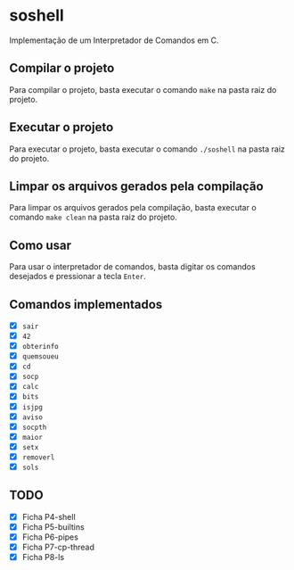 # soshell
Implementação de um Interpretador de Comandos em C.

## Compilar o projeto
Para compilar o projeto, basta executar o comando `make` na pasta raiz do projeto.

## Executar o projeto
Para executar o projeto, basta executar o comando `./soshell` na pasta raiz do projeto.

## Limpar os arquivos gerados pela compilação
Para limpar os arquivos gerados pela compilação, basta executar o comando `make clean` na pasta raiz do projeto.

## Como usar
Para usar o interpretador de comandos, basta digitar os comandos desejados e pressionar a tecla `Enter`.

## Comandos implementados
- [x] `sair`
- [x] `42`
- [x] `obterinfo`
- [x] `quemsoueu`
- [x] `cd`
- [x] `socp`
- [x] `calc`
- [x] `bits`
- [x] `isjpg`
- [x] `aviso`
- [x] `socpth`
- [x] `maior`
- [x] `setx`
- [x] `removerl`
- [x] `sols`

## TODO
- [x] Ficha P4-shell
- [x] Ficha P5-builtins
- [x] Ficha P6-pipes
- [x] Ficha P7-cp-thread
- [x] Ficha P8-ls
